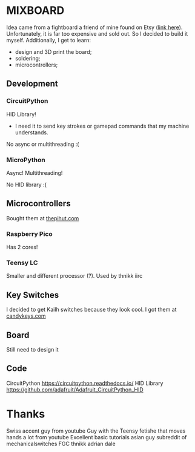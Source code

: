 # MIXBOARD

Idea came from a fightboard a friend of mine found on Etsy ([link here](https://www.etsy.com/listing/786877857/fightboard)).
Unfortunately, it is far too expensive and sold out.
So I decided to build it myself.
Additionally, I get to learn:
* design and 3D print the board;
* soldering;
* microcontrollers;


## Development
### CircuitPython
HID Library!
 - I need it to send key strokes or gamepad commands that my machine understands.

No async or multithreading :(

### MicroPython
Async!
Multithreading!

No HID library :(

## Microcontrollers
Bought them at [thepihut.com](https://thepihut.com)

### Raspberry Pico
Has 2 cores!

### Teensy LC
Smaller and different processor (?). Used by thnikk iirc

## Key Switches
I decided to get Kailh switches because they look cool.
I got them at [candykeys.com](https://candykeys.com)

## Board
Still need to design it

## Code
CircuitPython https://circuitpython.readthedocs.io/
HID Library https://github.com/adafruit/Adafruit_CircuitPython_HID


# Thanks
Swiss accent guy from youtube
Guy with the Teensy fetishe that moves hands a lot from youtube
Excellent basic tutorials asian guy
subreddit of mechanicalswitches
FGC
thnikk
adrian dale
